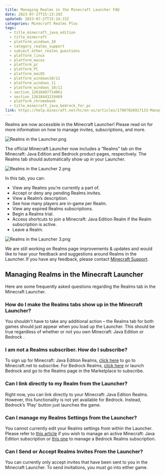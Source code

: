 ```yaml
---
title: Managing Realms in the Minecraft Launcher FAQ
date: 2023-07-27T15:13:19Z
updated: 2023-07-27T15:14:15Z
categories: Minecraft Realms Plus
tags:
  - title_minecraft_java_edition
  - title_minecraft
  - platform_windows_10
  - category_realms_support
  - subject_other_realms_questions
  - platform_linux
  - platform_macos
  - platform_pc
  - platform_PC
  - platform_macOS
  - platform_windows10/11
  - platform_windows_11
  - platform_windows_10/11
  - section_12618497714061
  - section_12618443219469
  - platform_chromebook
  - title_minecraft_java_bedrock_for_pc
link: https://help.minecraft.net/hc/en-us/articles/17987026917133-Managing-Realms-in-the-Minecraft-Launcher-FAQ
---
```


Realms are now accessible in the Minecraft Launcher! Please read on for more information on how to manage invites, subscriptions, and more.

![Realms in the Launcher.png](https://minecrafthelp.zendesk.com/hc/article_attachments/17987026869645)

The official Minecraft Launcher now includes a “Realms” tab on the Minecraft: Java Edition and Bedrock product pages, respectively. The Realms tab should automatically show up in your Launcher. 

![Realms in the Launcher 2.png](https://minecrafthelp.zendesk.com/hc/article_attachments/17987009594253)

In this tab, you can:

- View any Realms you’re currently a part of. 
- Accept or deny any pending Realms invites.
- View a Realm’s description.
- See how many players are in-game per Realm. 
- View any expired Realms subscriptions. 
- Begin a Realms trial.
- Access shortcuts to join a Minecraft: Java Edition Realm if the Realm subscription is active. 
- Leave a Realm.

![Realms in the Launcher 3.png](https://minecrafthelp.zendesk.com/hc/article_attachments/17987039036301)

We are still working on Realms page improvements & updates and would like to hear your feedback and suggestions around Realms in the Launcher. If you have any feedback, please contact [Minecraft Support](https://feedback.minecraft.net/hc/en-us/requests/new).

## Managing Realms in the Minecraft Launcher

Here are some frequently asked questions regarding the Realms tab in the Minecraft Launcher.

### How do I make the Realms tabs show up in the Minecraft Launcher? 

You shouldn’t have to take any additional action – the Realms tab for both games should just appear when you load up the Launcher. This should be true regardless of whether or not you own Minecraft: Java Edition or Bedrock .  

### I am not a Realms subscriber. How do I subscribe? 

To sign up for Minecraft: Java Edition Realms, [click here](https://aka.ms/JavaRealmsWebLink) to go to Minecraft.net to subscribe. For Bedrock Realms, [click here](https://aka.ms/BedrockRealmsWebLink) or launch Bedrock and go to the Realms page in the Marketplace to subscribe.  

### Can I link directly to my Realm from the Launcher? 

Right now, you can link directly to your Minecraft: Java Edition Realms. However, this functionality is not yet available for Bedrock. Instead, Bedrock’s ‘Play’ button just launches the game. 

### Can I manage my Realms Settings from the Launcher? 

You cannot currently edit your Realms settings from within the Launcher. Please refer to [this article](https://help.minecraft.net/hc/en-us/articles/15938089626253) if you wish to manage an active Minecraft: Java Edition subscription or [this one](https://help.minecraft.net/hc/en-us/articles/15937250579213) to manage a Bedrock Realms subscription. 

### Can I Send or Accept Realms Invites From the Launcher?

You can currently only accept invites that have been sent to you in the Minecraft Launcher. To send invitations, you must go into either game.
